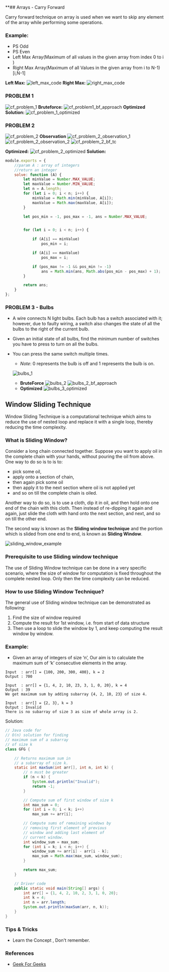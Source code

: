 **## Arrays - Carry Forward

Carry forward technique on array is used when we want to skip any element of the array while performing some operations.

### Example:

- PS Odd
- PS Even
- Left Max Array(Maximum of all values in the given array from index 0 to i )
- Right Max Array(Maximum of all Values in the given array from i to N-1) [i,N-1]

**Left Max:**
![left_max_code](../assets/images/arrays/left_max_code.png)
**Right Max:**
![right_max_code](../assets/images/arrays/right_max_code.png)

### PROBLEM 1

![cf_problem_1](../assets/images/arrays/cf_problem_1.png)
**Bruteforce:**
![cf_problem1_bf_approach](../assets/images/arrays/cf_problem1_bf_approach.png)
**Optimized Solution:**
![cf_problem_1_optimized](../assets/images/arrays/cf_problem_1_optimized.png)

### PROBLEM 2

![cf_problem_2](../assets/images/arrays/cf_problem_2.png)
**Observation**
![cf_problem_2_observation_1](../assets/images/arrays/cf_problem_2_observation_1.png)
![cf_problem_2_observation_2](../assets/images/arrays/cf_problem_2_observation_2.png)
![cf_problem_2_bf_tc](../assets/images/arrays/cf_problem_2_bf_tc.png)

**Optimized:**
![cf_problem_2_optimized](../assets/images/arrays/cf_problem_2_optimized.png)
**Solution:**

```javascript
module.exports = {
    //param A : array of integers
    //return an integer
    solve: function (A) {
        let minValue = Number.MAX_VALUE;
        let maxValue = Number.MIN_VALUE;
        let n = A.length;
        for (let i = 0; i < n; i++) {
            minValue = Math.min(minValue, A[i]);
            maxValue = Math.max(maxValue, A[i]);
        }

        let pos_min = -1, pos_max = -1, ans = Number.MAX_VALUE;


        for (let i = 0; i < n; i++) {

            if (A[i] == minValue)
                pos_min = i;

            if (A[i] == maxValue)
                pos_max = i;

            if (pos_max != -1 && pos_min != -1)
                ans = Math.min(ans, Math.abs(pos_min - pos_max) + 1);
        }

        return ans;
    }
};
```

### PROBLEM 3 - Bulbs

- A wire connects N light bulbs. Each bulb has a switch associated with it; however, due to faulty wiring, a switch also
  changes the state of all the bulbs to the right of the current bulb.
- Given an initial state of all bulbs, find the minimum number of switches you have to press to turn on all the bulbs.
- You can press the same switch multiple times.
    - _Note_: 0 represents the bulb is off and 1 represents the bulb is on.

  ![bulbs_1](../assets/images/arrays/bulbs_1.png)
  - **BruteForce**
    ![bulbs_2](../assets/images/arrays/bulbs_2.png) 
    ![bulbs_2_bf_approach](../assets/images/arrays/bulbs_2_bf_approach.png)
  - **Optimized**
    ![bulbs_3_optimized](../assets/images/arrays/bulbs_3_optimized.png)

## Window Sliding Technique

Window Sliding Technique is a computational technique which aims to reduce the use of nested loop and replace it with a
single loop, thereby reducing the time complexity.

### What is Sliding Window?

Consider a long chain connected together. Suppose you want to apply oil in the complete chain with your hands, without
pouring the oil from above. One way to do so is to is to:

- pick some oil,
- apply onto a section of chain,
- then again pick some oil
- then apply it to the next section where oil is not applied yet
- and so on till the complete chain is oiled.

Another way to do so, is to use a cloth, dip it in oil, and then hold onto one end of the chain with this cloth. Then
instead of re-dipping it again and again, just slide the cloth with hand onto the next section, and next, and so on till
the other end.

The second way is known as the **Sliding window technique** and the portion which is slided from one end to end, is
known as **Sliding Window**.

![sliding_window_example](../assets/images/arrays/sliding_window_example.png)

### Prerequisite to use Sliding window technique

The use of Sliding Window technique can be done in a very specific scenario, where the size of window for computation is
fixed throughout the complete nested loop. Only then the time complexity can be reduced.

### How to use Sliding Window Technique?

The general use of Sliding window technique can be demonstrated as following:

1. Find the size of window required
2. Compute the result for 1st window, i.e. from start of data structure
3. Then use a loop to slide the window by 1, and keep computing the result window by window.

### Example:

- Given an array of integers of size ‘n’, Our aim is to calculate the maximum sum of ‘k’ consecutive elements in the
  array.

```text
Input  : arr[] = {100, 200, 300, 400}, k = 2
Output : 700

Input  : arr[] = {1, 4, 2, 10, 23, 3, 1, 0, 20}, k = 4
Output : 39
We get maximum sum by adding subarray {4, 2, 10, 23} of size 4.

Input  : arr[] = {2, 3}, k = 3
Output : Invalid
There is no subarray of size 3 as size of whole array is 2.
```

Solution:

```java
// Java code for
// O(n) solution for finding
// maximum sum of a subarray
// of size k
class GFG {

    // Returns maximum sum in
    // a subarray of size k.
    static int maxSum(int arr[], int n, int k) {
        // n must be greater
        if (n < k) {
            System.out.println("Invalid");
            return -1;
        }

        // Compute sum of first window of size k
        int max_sum = 0;
        for (int i = 0; i < k; i++)
            max_sum += arr[i];

        // Compute sums of remaining windows by
        // removing first element of previous
        // window and adding last element of
        // current window.
        int window_sum = max_sum;
        for (int i = k; i < n; i++) {
            window_sum += arr[i] - arr[i - k];
            max_sum = Math.max(max_sum, window_sum);
        }

        return max_sum;
    }

    // Driver code
    public static void main(String[] args) {
        int arr[] = {1, 4, 2, 10, 2, 3, 1, 0, 20};
        int k = 4;
        int n = arr.length;
        System.out.println(maxSum(arr, n, k));
    }
}

```

### Tips & Tricks

- Learn the Concept , Don't remember.

### References

- [Geek For Geeks](https://www.geeksforgeeks.org/window-sliding-technique)